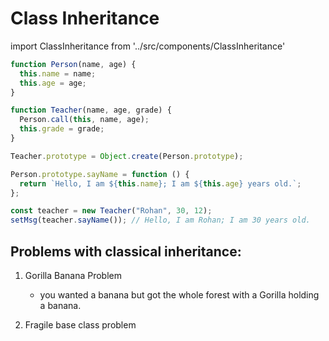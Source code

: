 # Class Inheritance

import ClassInheritance from '../src/components/ClassInheritance'

<ClassInheritance />

```js
function Person(name, age) {
  this.name = name;
  this.age = age;
}

function Teacher(name, age, grade) {
  Person.call(this, name, age);
  this.grade = grade;
}

Teacher.prototype = Object.create(Person.prototype);

Person.prototype.sayName = function () {
  return `Hello, I am ${this.name}; I am ${this.age} years old.`;
};

const teacher = new Teacher("Rohan", 30, 12);
setMsg(teacher.sayName()); // Hello, I am Rohan; I am 30 years old.
```

## Problems with classical inheritance:

1. Gorilla Banana Problem

   - you wanted a banana but got the whole forest with a Gorilla holding a banana.

2. Fragile base class problem
